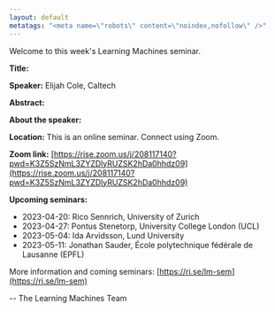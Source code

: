 ```yaml
---
layout: default
metatags: "<meta name=\"robots\" content=\"noindex,nofollow\" />"
---
```

Welcome to this week's Learning Machines seminar.

**Title:** 

**Speaker:** Elijah Cole, Caltech

**Abstract:** 

**About the speaker:** 

**Location:** This is an online seminar. Connect using Zoom.

**Zoom link:** [https://rise.zoom.us/j/208117140?pwd=K3Z5SzNmL3ZYZDlyRUZSK2hDa0hhdz09](https://rise.zoom.us/j/208117140?pwd=K3Z5SzNmL3ZYZDlyRUZSK2hDa0hhdz09)

**Upcoming seminars:**

* 2023-04-20: Rico Sennrich, University of Zurich
* 2023-04-27: Pontus Stenetorp, University College London (UCL)
* 2023-05-04: Ida Arvidsson, Lund University
* 2023-05-11: Jonathan Sauder, École polytechnique fédérale de Lausanne (EPFL)

More information and coming seminars: [https://ri.se/lm-sem](https://ri.se/lm-sem)

-- The Learning Machines Team

